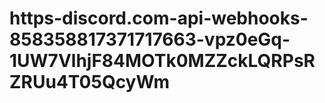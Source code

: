 # https-discord.com-api-webhooks-858358817371717663-vpz0eGq-1UW7VlhjF84MOTk0MZZckLQRPsRZRUu4T05QcyWm